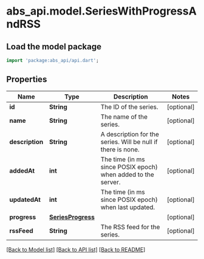 # abs_api.model.SeriesWithProgressAndRSS

## Load the model package
```dart
import 'package:abs_api/api.dart';
```

## Properties
Name | Type | Description | Notes
------------ | ------------- | ------------- | -------------
**id** | **String** | The ID of the series. | [optional] 
**name** | **String** | The name of the series. | [optional] 
**description** | **String** | A description for the series. Will be null if there is none. | [optional] 
**addedAt** | **int** | The time (in ms since POSIX epoch) when added to the server. | [optional] 
**updatedAt** | **int** | The time (in ms since POSIX epoch) when last updated. | [optional] 
**progress** | [**SeriesProgress**](SeriesProgress.md) |  | [optional] 
**rssFeed** | **String** | The RSS feed for the series. | [optional] 

[[Back to Model list]](../README.md#documentation-for-models) [[Back to API list]](../README.md#documentation-for-api-endpoints) [[Back to README]](../README.md)


